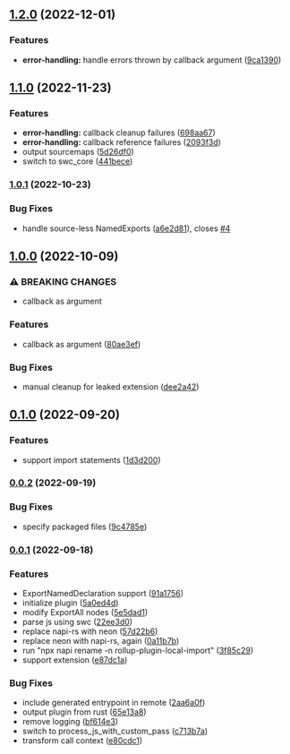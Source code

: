 ## [1.2.0](https://github.com/AriPerkkio/rollup-plugin-local-import/compare/v1.1.0...v1.2.0) (2022-12-01)


### Features

* **error-handling:** handle errors thrown by callback argument ([9ca1390](https://github.com/AriPerkkio/rollup-plugin-local-import/commit/9ca1390d3d555026eb0acdc61d5a5a7c0c07d936))

## [1.1.0](https://github.com/AriPerkkio/rollup-plugin-local-import/compare/v1.0.1...v1.1.0) (2022-11-23)


### Features

* **error-handling:** callback cleanup failures ([698aa67](https://github.com/AriPerkkio/rollup-plugin-local-import/commit/698aa67d604836f468d19261954ee950399c3dba))
* **error-handling:** callback reference failures ([2093f3d](https://github.com/AriPerkkio/rollup-plugin-local-import/commit/2093f3d3e5d282eeb75f215b1475d93b8705bff8))
* output sourcemaps ([5d26df0](https://github.com/AriPerkkio/rollup-plugin-local-import/commit/5d26df0adf75cbf1859add8b94dd1a2c6437140f))
* switch to swc_core ([441bece](https://github.com/AriPerkkio/rollup-plugin-local-import/commit/441bece485163fa522d2e9bf942e30d6239a8e57))

### [1.0.1](https://github.com/AriPerkkio/rollup-plugin-local-import/compare/v1.0.0...v1.0.1) (2022-10-23)


### Bug Fixes

* handle source-less NamedExports ([a6e2d81](https://github.com/AriPerkkio/rollup-plugin-local-import/commit/a6e2d812af70858b0e744b707228057a82c7daa1)), closes [#4](https://github.com/AriPerkkio/rollup-plugin-local-import/issues/4)

## [1.0.0](https://github.com/AriPerkkio/rollup-plugin-local-import/compare/v0.1.0...v1.0.0) (2022-10-09)


### ⚠ BREAKING CHANGES

* callback as argument

### Features

* callback as argument ([80ae3ef](https://github.com/AriPerkkio/rollup-plugin-local-import/commit/80ae3efac71ac6cccc8c088e1a6eacdcb64451e2))


### Bug Fixes

* manual cleanup for leaked extension ([dee2a42](https://github.com/AriPerkkio/rollup-plugin-local-import/commit/dee2a427abc8bfeaeb4eadc08ef40c242da953b7))

## [0.1.0](https://github.com/AriPerkkio/rollup-plugin-local-import/compare/v0.0.2...v0.1.0) (2022-09-20)


### Features

* support import statements ([1d3d200](https://github.com/AriPerkkio/rollup-plugin-local-import/commit/1d3d200526ff36f9e4fe602c65f79fa1bee3e269))

### [0.0.2](https://github.com/AriPerkkio/rollup-plugin-local-import/compare/v0.0.1...v0.0.2) (2022-09-19)


### Bug Fixes

* specify packaged files ([9c4785e](https://github.com/AriPerkkio/rollup-plugin-local-import/commit/9c4785ebd999c8a44e4573071db0a4869310db35))

### [0.0.1](https://github.com/AriPerkkio/rollup-plugin-local-import/compare/3f85c2928597061160d66c476385c5dcca8c8ef1...v0.0.1) (2022-09-18)


### Features

* ExportNamedDeclaration support ([91a1756](https://github.com/AriPerkkio/rollup-plugin-local-import/commit/91a17564799c0c72e178dcd0e6b165072098e6b9))
* initialize plugin ([5a0ed4d](https://github.com/AriPerkkio/rollup-plugin-local-import/commit/5a0ed4df1534fe36fd60d6d1a342ec3c218d00e8))
* modify ExportAll nodes ([5e5dad1](https://github.com/AriPerkkio/rollup-plugin-local-import/commit/5e5dad10bf3521a87921dd3ded76fbb636b0dcd3))
* parse js using swc ([22ee3d0](https://github.com/AriPerkkio/rollup-plugin-local-import/commit/22ee3d02b0ea5906114aafcc6cdc134cd6e375a2))
* replace napi-rs with neon ([57d22b6](https://github.com/AriPerkkio/rollup-plugin-local-import/commit/57d22b617edec33f2880bc21e6c944a1f28bc918))
* replace neon with napi-rs, again ([0a11b7b](https://github.com/AriPerkkio/rollup-plugin-local-import/commit/0a11b7bdc89736aa87dc35141f9add068a8505e0))
* run "npx napi rename -n rollup-plugin-local-import" ([3f85c29](https://github.com/AriPerkkio/rollup-plugin-local-import/commit/3f85c2928597061160d66c476385c5dcca8c8ef1))
* support extension ([e87dc1a](https://github.com/AriPerkkio/rollup-plugin-local-import/commit/e87dc1ab5aeaec412bd44cb162355abf9f8acc8c))


### Bug Fixes

* include generated entrypoint in remote ([2aa6a0f](https://github.com/AriPerkkio/rollup-plugin-local-import/commit/2aa6a0f2f698f21571df849a208eefcfe64da190))
* output plugin from rust ([65e13a8](https://github.com/AriPerkkio/rollup-plugin-local-import/commit/65e13a8f5af8cbc9e389d9db83dece631761a6e4))
* remove logging ([bf614e3](https://github.com/AriPerkkio/rollup-plugin-local-import/commit/bf614e340a8751cba2b19721982ae5839dd36b60))
* switch to process_js_with_custom_pass ([c713b7a](https://github.com/AriPerkkio/rollup-plugin-local-import/commit/c713b7af43cd33ab7557a4332dd65a0bbcc68b5e))
* transform call context ([e80cdc1](https://github.com/AriPerkkio/rollup-plugin-local-import/commit/e80cdc12109e69cb9498de654e9d4f7fd6c9b03d))

